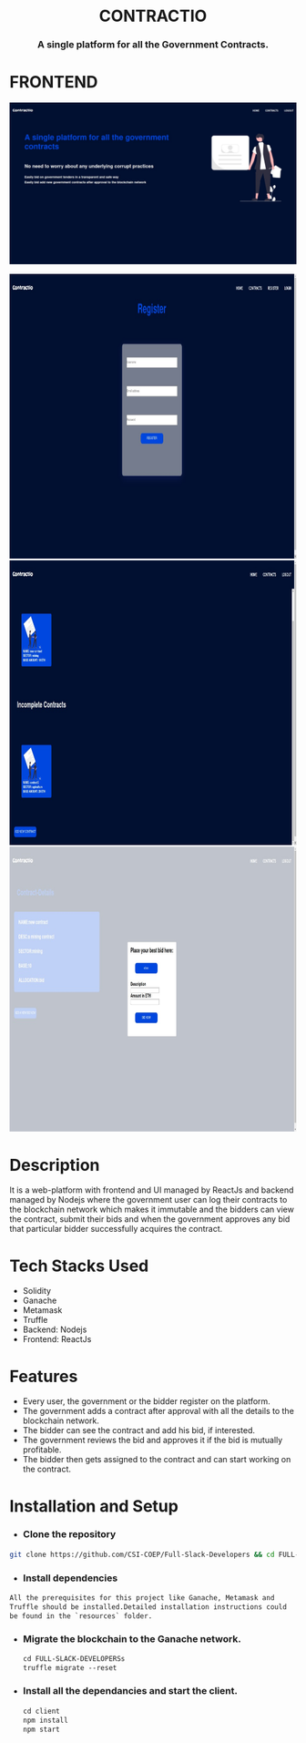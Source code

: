 <h1 align="center">
  <br>
CONTRACTIO
  <br>
</h1>

<h3 align="center">A single platform for  all the Government Contracts.</h3>

# FRONTEND
<img alt="ui" src="client/public/assets/ui5.jpeg">
<p>                               
 <img alt="ui2" src="client/public/assets/ui4.jpeg" height="500">
  <img alt="ui2" src="client/public/assets/ui3.jpeg" height="500">
   <img alt="ui2" src="client/public/assets/ui.jpeg" height="500"></p>

# Description
It is a web-platform with frontend and UI managed by ReactJs and backend managed by Nodejs where the government user can log their contracts to the blockchain network which makes it immutable and the bidders can view the contract, submit their bids and when the government approves any bid that particular bidder successfully acquires the contract.

# Tech Stacks Used
 * Solidity
 * Ganache
 * Metamask
 * Truffle
 * Backend: Nodejs
 * Frontend: ReactJs

# Features
* Every user, the government or the bidder register on the platform.
* The government adds a contract after approval with all the details to the blockchain network.
* The bidder can see the contract and add his bid, if interested.
* The government reviews the bid and approves it if the bid is mutually profitable.
* The bidder then gets assigned to the contract and can start working on the contract.

# Installation and Setup 

* ### Clone the repository 
```Bash
git clone https://github.com/CSI-COEP/Full-Slack-Developers && cd FULL-SLACK-DEVELOPERS
```

* ### Install dependencies
```
All the prerequisites for this project like Ganache, Metamask and Truffle should be installed.Detailed installation instructions could be found in the `resources` folder.
```

* ### Migrate the blockchain to the Ganache network.
  ```
  cd FULL-SLACK-DEVELOPERSs
  truffle migrate --reset
  ```

* ### Install all the dependancies and start the client.

  ```
  cd client 
  npm install 
  npm start
  ```